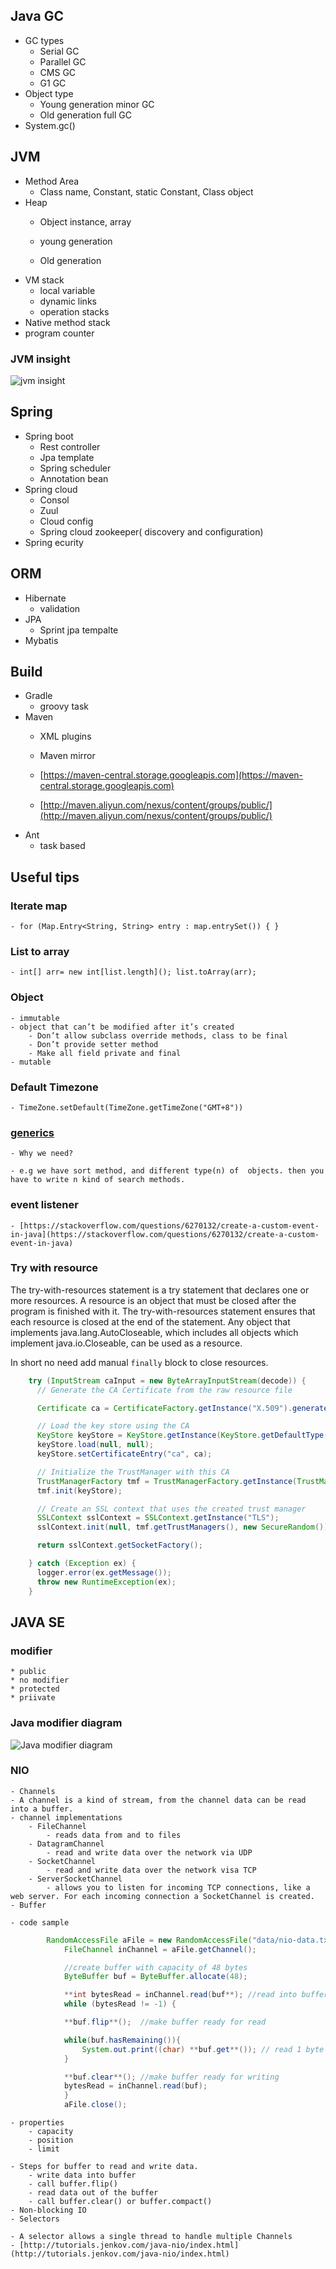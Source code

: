 ## Java GC
- GC types
	- Serial GC
	- Parallel GC
	- CMS GC
	- G1 GC
- Object type
	- Young generation  minor GC
	- Old generation  full GC
- System.gc()

## JVM

- Method Area
	- Class name, Constant, static Constant, Class object
- Heap
	- Object instance, array

	- young generation

	- Old generation
- VM stack
	- local variable
	- dynamic links
	- operation stacks
- Native method stack
- program counter

### JVM insight
![jvm insight](https://raw.githubusercontent.com/wahyd4/knowledge-mind-mapping/master/Knowledge.mindnode/resources/0AF6D004-6074-4396-94A0-6141B398BC94.png)
## Spring
- Spring boot
	- Rest controller
	- Jpa template
	- Spring scheduler
	- Annotation bean
- Spring cloud
	- Consol
	- Zuul
	- Cloud config
	- Spring cloud zookeeper( discovery and configuration)
- Spring ecurity

## ORM
- Hibernate
	- validation
- JPA
	- Sprint jpa tempalte
- Mybatis

## Build
- Gradle
	- groovy task
- Maven
	- XML plugins
	- Maven mirror

	- [https://maven-central.storage.googleapis.com](https://maven-central.storage.googleapis.com)

	- [http://maven.aliyun.com/nexus/content/groups/public/](http://maven.aliyun.com/nexus/content/groups/public/)
- Ant
	- task based

## Useful tips
### Iterate map
	- for (Map.Entry<String, String> entry : map.entrySet()) { }
###  List to array
	- int[] arr= new int[list.length](); list.toArray(arr);
### Object
	- immutable
	- object that can’t be modified after it’s created
		- Don’t allow subclass override methods, class to be final
		- Don’t provide setter method
		- Make all field private and final
	- mutable
### Default Timezone
	- TimeZone.setDefault(TimeZone.getTimeZone("GMT+8"))
### [generics](https://appliedgo.net/generics/)
	- Why we need?

	- e.g we have sort method, and different type(n) of  objects. then you have to write n kind of search methods.
### event listener
	- [https://stackoverflow.com/questions/6270132/create-a-custom-event-in-java](https://stackoverflow.com/questions/6270132/create-a-custom-event-in-java)

### Try with resource
The try-with-resources statement is a try statement that declares one or more resources. A resource is an object that must be closed after the program is finished with it. The try-with-resources statement ensures that each resource is closed at the end of the statement. Any object that implements java.lang.AutoCloseable, which includes all objects which implement java.io.Closeable, can be used as a resource.

In short no need add manual `finally` block to close resources.

```java
    try (InputStream caInput = new ByteArrayInputStream(decode)) {
      // Generate the CA Certificate from the raw resource file

      Certificate ca = CertificateFactory.getInstance("X.509").generateCertificate(caInput);

      // Load the key store using the CA
      KeyStore keyStore = KeyStore.getInstance(KeyStore.getDefaultType());
      keyStore.load(null, null);
      keyStore.setCertificateEntry("ca", ca);

      // Initialize the TrustManager with this CA
      TrustManagerFactory tmf = TrustManagerFactory.getInstance(TrustManagerFactory.getDefaultAlgorithm());
      tmf.init(keyStore);

      // Create an SSL context that uses the created trust manager
      SSLContext sslContext = SSLContext.getInstance("TLS");
      sslContext.init(null, tmf.getTrustManagers(), new SecureRandom());

      return sslContext.getSocketFactory();

    } catch (Exception ex) {
      logger.error(ex.getMessage());
      throw new RuntimeException(ex);
    }
```

## JAVA SE

### modifier

	* public
	* no modifier
	* protected
	* priivate

### Java modifier diagram

![Java modifier diagram](https://raw.githubusercontent.com/wahyd4/knowledge-mind-mapping/master/Knowledge.mindnode/resources/AF058A2F-FEB9-4C6A-837C-2DFF0950CA6C.png)

### NIO
	- Channels
	- A channel is a kind of stream, from the channel data can be read into a buffer.
	- channel implementations
		- FileChannel
			- reads data from and to files
		- DatagramChannel
			- read and write data over the network via UDP
		- SocketChannel
			- read and write data over the network visa TCP
		- ServerSocketChannel
			- allows you to listen for incoming TCP connections, like a web server. For each incoming connection a SocketChannel is created.
	- Buffer

	- code sample
```java
        RandomAccessFile aFile = new RandomAccessFile("data/nio-data.txt", "rw");
            FileChannel inChannel = aFile.getChannel();

            //create buffer with capacity of 48 bytes
            ByteBuffer buf = ByteBuffer.allocate(48);

            **int bytesRead = inChannel.read(buf**); //read into buffer.
            while (bytesRead != -1) {

            **buf.flip**();  //make buffer ready for read

            while(buf.hasRemaining()){
                System.out.print((char) **buf.get**()); // read 1 byte at a time
            }

            **buf.clear**(); //make buffer ready for writing
            bytesRead = inChannel.read(buf);
            }
            aFile.close();
```
	- properties
		- capacity
		- position
		- limit

	- Steps for buffer to read and write data.
		- write data into buffer
		- call buffer.flip()
		- read data out of the buffer
		- call buffer.clear() or buffer.compact()
	- Non-blocking IO
	- Selectors

	- A selector allows a single thread to handle multiple Channels
	- [http://tutorials.jenkov.com/java-nio/index.html](http://tutorials.jenkov.com/java-nio/index.html)
